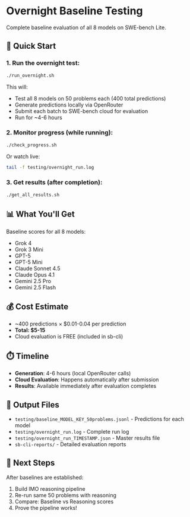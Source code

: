# Overnight Baseline Testing

Complete baseline evaluation of all 8 models on SWE-bench Lite.

## 🚀 Quick Start

### 1. Run the overnight test:
```bash
./run_overnight.sh
```

This will:
- Test all 8 models on 50 problems each (400 total predictions)
- Generate predictions locally via OpenRouter
- Submit each batch to SWE-bench cloud for evaluation
- Run for ~4-6 hours

### 2. Monitor progress (while running):
```bash
./check_progress.sh
```

Or watch live:
```bash
tail -f testing/overnight_run.log
```

### 3. Get results (after completion):
```bash
./get_all_results.sh
```

## 📊 What You'll Get

Baseline scores for all 8 models:
- Grok 4
- Grok 3 Mini
- GPT-5
- GPT-5 Mini
- Claude Sonnet 4.5
- Claude Opus 4.1
- Gemini 2.5 Pro
- Gemini 2.5 Flash

## 💰 Cost Estimate

- ~400 predictions × $0.01-0.04 per prediction
- **Total: $5-15**
- Cloud evaluation is FREE (included in sb-cli)

## ⏱️ Timeline

- **Generation**: 4-6 hours (local OpenRouter calls)
- **Cloud Evaluation**: Happens automatically after submission
- **Results**: Available immediately after evaluation completes

## 📁 Output Files

- `testing/baseline_MODEL_KEY_50problems.jsonl` - Predictions for each model
- `testing/overnight_run.log` - Complete run log
- `testing/overnight_run_TIMESTAMP.json` - Master results file
- `sb-cli-reports/` - Detailed evaluation reports

## 🎯 Next Steps

After baselines are established:
1. Build IMO reasoning pipeline
2. Re-run same 50 problems with reasoning
3. Compare: Baseline vs Reasoning scores
4. Prove the pipeline works!
